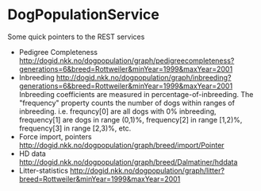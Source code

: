 DogPopulationService
====================


Some quick pointers to the REST services

* Pedigree Completeness  http://dogid.nkk.no/dogpopulation/graph/pedigreecompleteness?generations=6&breed=Rottweiler&minYear=1999&maxYear=2001
* Inbreeding  http://dogid.nkk.no/dogpopulation/graph/inbreeding?generations=6&breed=Rottweiler&minYear=1999&maxYear=2001
  Inbreeding coefficients are measured in percentage-of-inbreeding. The "frequency" property counts the number of dogs within ranges of inbreeding.
  i.e. frequncy[0] are all dogs with 0% inbreeding, frequency[1] are dogs in range (0,1)%, frequency[2] in range [1,2)%, frequency[3] in range [2,3)%, etc.
* Force import, pointers  http://dogid.nkk.no/dogpopulation/graph/breed/import/Pointer
* HD data  http://dogid.nkk.no/dogpopulation/graph/breed/Dalmatiner/hddata
* Litter-statistics  http://dogid.nkk.no/dogpopulation/graph/litter?breed=Rottweiler&minYear=1999&maxYear=2001

